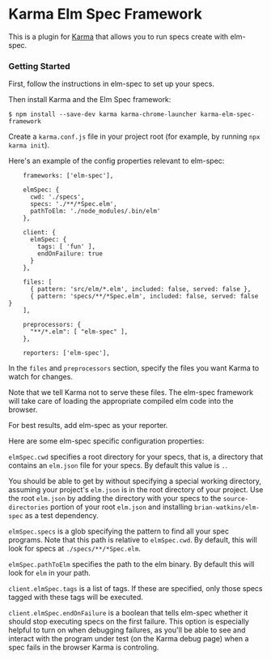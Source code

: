 # Karma Elm Spec Framework

This is a plugin for [Karma](http://karma-runner.github.io/latest/) that allows you to 
run specs create with elm-spec.

### Getting Started

First, follow the instructions in elm-spec to set up your specs.

Then install Karma and the Elm Spec framework:

```
$ npm install --save-dev karma karma-chrome-launcher karma-elm-spec-framework
```

Create a `karma.conf.js` file in your project root (for example, by running `npx karma init`).

Here's an example of the config properties relevant to elm-spec:

```
    frameworks: ['elm-spec'],

    elmSpec: {
      cwd: './specs',
      specs: './**/*Spec.elm',
      pathToElm: './node_modules/.bin/elm'
    },

    client: {
      elmSpec: {
        tags: [ 'fun' ],
        endOnFailure: true
      }
    },

    files: [
      { pattern: 'src/elm/*.elm', included: false, served: false },
      { pattern: 'specs/**/*Spec.elm', included: false, served: false }
    ],

    preprocessors: {
      "**/*.elm": [ "elm-spec" ],
    },

    reporters: ['elm-spec'],
```

In the `files` and `preprocessors` section, specify the files you want Karma to watch for changes.

Note that we tell Karma not to serve these files. The elm-spec framework will take care
of loading the appropriate compiled elm code into the browser.

For best results, add elm-spec as your reporter.

Here are some elm-spec specific configuration properties:

`elmSpec.cwd` specifies a root directory for your specs, that is, a directory that contains an `elm.json` file for
your specs. By default this value is `.`. 

You should be able to get by without specifying a special working directory, assuming your project's `elm.json` is
in the root directory of your project. Use the 
root `elm.json` by adding the directory with your specs to the `source-directories` portion of your
root `elm.json` and installing `brian-watkins/elm-spec` as a test dependency.

`elmSpec.specs` is a glob specifying the pattern to find all your spec programs. Note that this path is relative
to `elmSpec.cwd`. By default, this will look for specs at `./specs/**/*Spec.elm`.

`elmSpec.pathToElm` specifies the path to the elm binary. By default this will look for `elm` in your path.

`client.elmSpec.tags` is a list of tags. If these are specified, only those specs tagged with these tags will be executed.

`client.elmSpec.endOnFailure` is a boolean that tells elm-spec whether it should stop executing specs on the first failure.
This option is especially helpful to turn on when debugging failures, as you'll be able to see and interact with the
program under test (on the Karma debug page) when a spec fails in the browser Karma is controling.